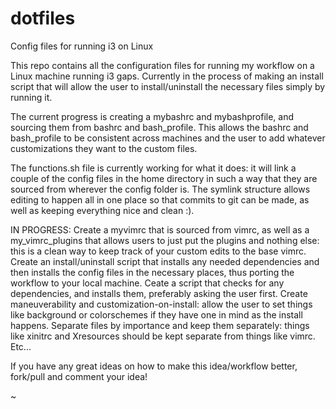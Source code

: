 # dotfiles
Config files for running i3 on Linux

This repo contains all the configuration files for running my workflow on a Linux machine running i3 gaps. Currently in the process of making an install script that will allow the user to install/uninstall the necessary files simply by running it.

The current progress is creating a mybashrc and mybashprofile, and sourcing them from bashrc and bash_profile. This allows the bashrc and bash_profile to be consistent across machines and the user to add whatever customizations they want to the custom files.

The functions.sh file is currently working for what it does: it will link a couple of the config files in the home directory in such a way that they are sourced from wherever the config folder is.
The symlink structure allows editing to happen all in one place so that commits to git can be made, as well as keeping everything nice and clean :).

IN PROGRESS:
    Create a myvimrc that is sourced from vimrc, as well as a my_vimrc_plugins that allows users to just put the plugins and nothing else: this is a clean way to keep track of your custom edits to the base vimrc.
    Create an install/uninstall script that installs any needed dependencies and then installs the config files in the necessary places, thus porting the workflow to your local machine.
    Ceate a script that checks for any dependencies, and installs them, preferably asking the user first.
    Create maneuverability and customization-on-install: allow the user to set things like background or colorschemes if they have one in mind as the install happens.
    Separate files by importance and keep them separately: things like xinitrc and Xresources should be kept separate from things like vimrc.
    Etc...

If you have any great ideas on how to make this idea/workflow better, fork/pull and comment your idea!









~






